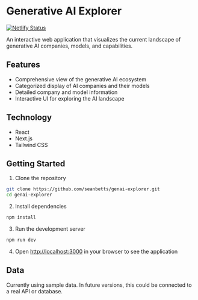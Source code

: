 # Generative AI Explorer

[![Netlify Status](https://api.netlify.com/api/v1/badges/5c0fab6b-0507-49e1-9972-8291655e999b/deploy-status)](https://app.netlify.com/sites/genai-explorer/deploys)

An interactive web application that visualizes the current landscape of generative AI companies, models, and capabilities.

## Features

- Comprehensive view of the generative AI ecosystem
- Categorized display of AI companies and their models
- Detailed company and model information
- Interactive UI for exploring the AI landscape

## Technology

- React
- Next.js
- Tailwind CSS

## Getting Started

1. Clone the repository
```bash
git clone https://github.com/seanbetts/genai-explorer.git
cd genai-explorer
```

2. Install dependencies
```bash
npm install
```

3. Run the development server
```bash
npm run dev
```

4. Open [http://localhost:3000](http://localhost:3000) in your browser to see the application

## Data

Currently using sample data. In future versions, this could be connected to a real API or database.
